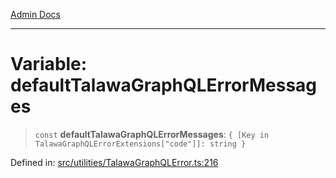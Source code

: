 [Admin Docs](/)

***

# Variable: defaultTalawaGraphQLErrorMessages

> `const` **defaultTalawaGraphQLErrorMessages**: `{ [Key in TalawaGraphQLErrorExtensions["code"]]: string }`

Defined in: [src/utilities/TalawaGraphQLError.ts:216](https://github.com/hustlernik/talawa-api/blob/6321c91e956d2ee44b2bb9c22c1b40aa4687c9c2/src/utilities/TalawaGraphQLError.ts#L216)

